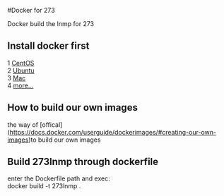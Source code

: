 #Docker for 273 

Docker build the lnmp for 273

## Install docker first

1 [CentOS](https://docs.docker.com/installation/centos/) <br/>
2 [Ubuntu](https://docs.docker.com/installation/ubuntulinux/) <br />
3 [Mac](https://docs.docker.com/installation/mac/) <br/>
4 [more...](https://docs.docker.com/installation/)<br />

## How to build our own images

the way of [offical] (https://docs.docker.com/userguide/dockerimages/#creating-our-own-images)to build our own images


## Build 273lnmp  through dockerfile
enter the Dockerfile path and exec:<br/> 
docker build -t 273lnmp .





